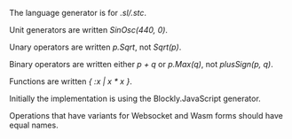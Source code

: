 The language generator is for _.sl/.stc_.

Unit generators are written _SinOsc(440, 0)_.

Unary operators are written _p.Sqrt_, not _Sqrt(p)_.

Binary operators are written either _p + q_ or _p.Max(q)_, not _plusSign(p, q)_.

Functions are written _{ :x | x * x }_.

Initially the implementation is using the Blockly.JavaScript generator.

Operations that have variants for Websocket and Wasm forms should have equal
names.
